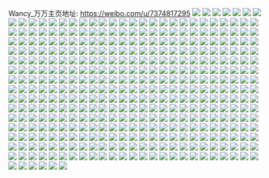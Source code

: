 Wancy_万万主页地址: https://weibo.com/u/7374817295 
![](https://wx4.sinaimg.cn/mw2000/00835YS3ly1h9e3mzkg5uj31a11hpdv7.jpg) 
![](https://wx4.sinaimg.cn/mw2000/00835YS3ly1h92gfpp4j9j30u0140wkk.jpg) 
![](https://wx4.sinaimg.cn/mw2000/00835YS3ly1h91iti8qduj30kl0xa42x.jpg) 
![](https://wx4.sinaimg.cn/mw2000/00835YS3ly1h91itiiktxj30kn0v9n0l.jpg) 
![](https://wx4.sinaimg.cn/mw2000/00835YS3ly1h91ithunh9j30ku0zkaeh.jpg) 
![](https://wx4.sinaimg.cn/mw2000/00835YS3ly1h91itiucwfj30ku0zxgq3.jpg) 
![](https://wx4.sinaimg.cn/mw2000/00835YS3ly1h91itj8t4rj30kp0wswi4.jpg) 
![](https://wx4.sinaimg.cn/mw2000/00835YS3ly1h91itjk7l1j30ku0xpjuf.jpg) 
![](https://wx4.sinaimg.cn/mw2000/00835YS3ly1h91itjvbrhj30kf0ydznp.jpg) 
![](https://wx4.sinaimg.cn/mw2000/00835YS3ly1h91itk7chwj30ku0scmzu.jpg) 
![](https://wx4.sinaimg.cn/mw2000/00835YS3ly1h8wyzfwo71j30u013zdkq.jpg) 
![](https://wx4.sinaimg.cn/mw2000/00835YS3ly1h8tnidbplnj30u00u0782.jpg) 
![](https://wx4.sinaimg.cn/mw2000/00835YS3ly1h8tnidmgc0j30u00u043z.jpg) 
![](https://wx4.sinaimg.cn/mw2000/00835YS3ly1h8miiu05jbj31940kugnc.jpg) 
![](https://wx4.sinaimg.cn/mw2000/00835YS3ly1h8miit9qy8j31940kuq6a.jpg) 
![](https://wx4.sinaimg.cn/mw2000/00835YS3ly1h82eo0gt4lj32c03401kz.jpg) 
![](https://wx4.sinaimg.cn/mw2000/00835YS3ly1h7fbzd8wxjj31400u0q6k.jpg) 
![](https://wx4.sinaimg.cn/mw2000/00835YS3ly1h7fbzlb2iqj30u0140aii.jpg) 
![](https://wx4.sinaimg.cn/mw2000/00835YS3ly1h7fbz42ccgj30u01407do.jpg) 
![](https://wx4.sinaimg.cn/mw2000/00835YS3ly1h7fbz83w52j31400u047d.jpg) 
![](https://wx4.sinaimg.cn/mw2000/00835YS3ly1h7fbz1gnimj31400u00yl.jpg) 
![](https://wx4.sinaimg.cn/mw2000/00835YS3ly1h7fbzaqlt7j30u014044c.jpg) 
![](https://wx4.sinaimg.cn/mw2000/00835YS3ly1h7fbzhcnw5j30mi0u077c.jpg) 
![](https://wx4.sinaimg.cn/mw2000/00835YS3ly1h7fbzj5il2j30u0140gnx.jpg) 
![](https://wx4.sinaimg.cn/mw2000/00835YS3ly1h7fbznm7x6j30u0140do5.jpg) 
![](https://wx4.sinaimg.cn/mw2000/00835YS3ly1h7fbzplsyej30u01407bz.jpg) 
![](https://wx4.sinaimg.cn/mw2000/00835YS3ly1h7fbztob2jj30u0140tjl.jpg) 
![](https://wx4.sinaimg.cn/mw2000/00835YS3ly1h7fbzvkl23j30u0140wha.jpg) 
![](https://wx4.sinaimg.cn/mw2000/00835YS3ly1h7fbzxzqikj30u0140aec.jpg) 
![](https://wx4.sinaimg.cn/mw2000/00835YS3ly1h7fc00fh7dj30u0140tht.jpg) 
![](https://wx4.sinaimg.cn/mw2000/00835YS3ly1h7fbz5ycmjj30u01400yz.jpg) 
![](https://wx4.sinaimg.cn/mw2000/00835YS3ly1h7fbzfuw9kj30rj1cx76l.jpg) 
![](https://wx4.sinaimg.cn/mw2000/00835YS3ly1h7fc02uzlrj30u012o41w.jpg) 
![](https://wx4.sinaimg.cn/mw2000/00835YS3ly1h7fc04y3ysj30u014046e.jpg) 
![](https://wx4.sinaimg.cn/mw2000/00835YS3ly1h7eer8ujr2j30u0140af2.jpg) 
![](https://wx4.sinaimg.cn/mw2000/00835YS3ly1h7eer6gk8mj30u0118409.jpg) 
![](https://wx4.sinaimg.cn/mw2000/00835YS3ly1h7eerbja6mj30u01hcn7n.jpg) 
![](https://wx4.sinaimg.cn/mw2000/00835YS3ly1h7eerdujw0j30u01hc0vx.jpg) 
![](https://wx4.sinaimg.cn/mw2000/00835YS3ly1h7eerhj8uvj30u01hcq89.jpg) 
![](https://wx4.sinaimg.cn/mw2000/00835YS3ly1h7eerk7ad8j30u01hcn7m.jpg) 
![](https://wx4.sinaimg.cn/mw2000/00835YS3ly1h7eerm8b6nj30u01hcjzq.jpg) 
![](https://wx4.sinaimg.cn/mw2000/00835YS3ly1h7eeroowyij30u01hcdjx.jpg) 
![](https://wx4.sinaimg.cn/mw2000/00835YS3ly1h7eerrfrk4j30u01hcn29.jpg) 
![](https://wx4.sinaimg.cn/mw2000/00835YS3ly1h7eerugoe9j30u01hc14m.jpg) 
![](https://wx4.sinaimg.cn/mw2000/00835YS3ly1h7eerx5ht4j30u01hcaeo.jpg) 
![](https://wx4.sinaimg.cn/mw2000/00835YS3ly1h7eerzm9c3j30u01hc12s.jpg) 
![](https://wx4.sinaimg.cn/mw2000/00835YS3ly1h7ees2afylj30u01hcwp6.jpg) 
![](https://wx4.sinaimg.cn/mw2000/00835YS3ly1h7ees5260vj30u01hc7fm.jpg) 
![](https://wx4.sinaimg.cn/mw2000/00835YS3ly1h7ees7k10wj30u01hc42x.jpg) 
![](https://wx4.sinaimg.cn/mw2000/00835YS3ly1h7eesax4c2j30sg170gv8.jpg) 
![](https://wx4.sinaimg.cn/mw2000/00835YS3ly1h7eesehqnzj30u01o0wsu.jpg) 
![](https://wx4.sinaimg.cn/mw2000/00835YS3ly1h7eesj1bknj30u01o01a7.jpg) 
![](https://wx4.sinaimg.cn/mw2000/00835YS3ly1h7eef68d9mj30sg0m0jxm.jpg) 
![](https://wx4.sinaimg.cn/mw2000/00835YS3ly1h7eef8ntwtj30u01hcade.jpg) 
![](https://wx4.sinaimg.cn/mw2000/00835YS3ly1h7eef9xielj30u01400up.jpg) 
![](https://wx4.sinaimg.cn/mw2000/00835YS3ly1h7eefelf55j30u01407dc.jpg) 
![](https://wx4.sinaimg.cn/mw2000/00835YS3ly1h7eefhrk8zj30u01hctdb.jpg) 
![](https://wx4.sinaimg.cn/mw2000/00835YS3ly1h7eefleuhfj30u01hcn2i.jpg) 
![](https://wx4.sinaimg.cn/mw2000/00835YS3ly1h7eefpo97xj30sg170qgl.jpg) 
![](https://wx4.sinaimg.cn/mw2000/00835YS3ly1h7eefsp0axj30u01hcqea.jpg) 
![](https://wx4.sinaimg.cn/mw2000/00835YS3ly1h7eefwapsbj30u01o0tgo.jpg) 
![](https://wx4.sinaimg.cn/mw2000/00835YS3ly1h7eefyc9atj30u0140djm.jpg) 
![](https://wx4.sinaimg.cn/mw2000/00835YS3ly1h7eeg17sz3j30u0140dkx.jpg) 
![](https://wx4.sinaimg.cn/mw2000/00835YS3ly1h7eeg3pbftj30u010uted.jpg) 
![](https://wx4.sinaimg.cn/mw2000/00835YS3ly1h7eeg5tuw3j30nf0vndl8.jpg) 
![](https://wx4.sinaimg.cn/mw2000/00835YS3ly1h7eeg7lq1nj30mo0r4tdi.jpg) 
![](https://wx4.sinaimg.cn/mw2000/00835YS3ly1h7eeg8to8gj30jv0t70vb.jpg) 
![](https://wx4.sinaimg.cn/mw2000/00835YS3ly1h7eegbxmi1j30u0140dnw.jpg) 
![](https://wx4.sinaimg.cn/mw2000/00835YS3ly1h7eefbsvdmj30oo0tq439.jpg) 
![](https://wx4.sinaimg.cn/mw2000/00835YS3ly1h7eegehvawj30u014079w.jpg) 
![](https://wx4.sinaimg.cn/mw2000/00835YS3ly1h4sqreo3npj31940ku4il.jpg) 
![](https://wx4.sinaimg.cn/mw2000/00835YS3ly1h4sqrdpruhj31940kutw1.jpg) 
![](https://wx4.sinaimg.cn/mw2000/00835YS3ly1h4njr44ufaj30tu0tun18.jpg) 
![](https://wx4.sinaimg.cn/mw2000/00835YS3ly1h4njr4eythj30tu115wmi.jpg) 
![](https://wx4.sinaimg.cn/mw2000/00835YS3ly1h4njr4ojopj30kb0r7dmo.jpg) 
![](https://wx4.sinaimg.cn/mw2000/00835YS3ly1h4njr5233wj30ns10rq71.jpg) 
![](https://wx4.sinaimg.cn/mw2000/00835YS3ly1h4njr5ete3j30oz0zowl1.jpg) 
![](https://wx4.sinaimg.cn/mw2000/00835YS3ly1h4njr3q6jej30it0rpn5n.jpg) 
![](https://wx4.sinaimg.cn/mw2000/00835YS3ly1h4njr5spicj30pc11wdno.jpg) 
![](https://wx4.sinaimg.cn/mw2000/00835YS3ly1h4njr668uij30ot11gn18.jpg) 
![](https://wx4.sinaimg.cn/mw2000/00835YS3ly1h4njr6fu2fj30o311wjxu.jpg) 
![](https://wx4.sinaimg.cn/mw2000/00835YS3ly1h4ncwskij7j32c0340u0x.jpg) 
![](https://wx4.sinaimg.cn/mw2000/00835YS3ly1h4ncwrn6u2j32c0340u0y.jpg) 
![](https://wx4.sinaimg.cn/mw2000/00835YS3ly1h4nakn918bj30ki0j7ta8.jpg) 
![](https://wx4.sinaimg.cn/mw2000/00835YS3ly1h4nadxr0j8j30ku0hhtbd.jpg) 
![](https://wx4.sinaimg.cn/mw2000/00835YS3ly1h4n9zwzjoxj31940kunm5.jpg) 
![](https://wx4.sinaimg.cn/mw2000/00835YS3ly1h4n9zxmjmuj31940kugui.jpg) 
![](https://wx4.sinaimg.cn/mw2000/00835YS3ly1h4n9zyvpfpj31940kue4a.jpg) 
![](https://wx4.sinaimg.cn/mw2000/00835YS3ly1h4n9zvf1j1j31940kuqkr.jpg) 
![](https://wx4.sinaimg.cn/mw2000/00835YS3ly1h4n9zzkj0dj31940kun53.jpg) 
![](https://wx4.sinaimg.cn/mw2000/00835YS3ly1h4na00thafj31940kuaob.jpg) 
![](https://wx4.sinaimg.cn/mw2000/00835YS3ly1h4mzvdupmcj31940ku15w.jpg) 
![](https://wx4.sinaimg.cn/mw2000/00835YS3ly1h4mzvfkojrj31940kugyo.jpg) 
![](https://wx4.sinaimg.cn/mw2000/00835YS3ly1h4mzvi6ncqj31940ku7rh.jpg) 
![](https://wx4.sinaimg.cn/mw2000/00835YS3ly1h4mzvcfm9qj31940kudqy.jpg) 
![](https://wx4.sinaimg.cn/mw2000/00835YS3ly1h4lxegzpxhj30ru0jtac3.jpg) 
![](https://wx4.sinaimg.cn/mw2000/00835YS3ly1h4lxehab9nj30xc0j4acg.jpg) 
![](https://wx4.sinaimg.cn/mw2000/00835YS3ly1h4lxcmvv4wj30wu0ic46a.jpg) 
![](https://wx4.sinaimg.cn/mw2000/00835YS3ly1h4lxcm68mcj30t80htn49.jpg) 
![](https://wx4.sinaimg.cn/mw2000/00835YS3ly1h4lwilohubj30q417cn2c.jpg) 
![](https://wx4.sinaimg.cn/mw2000/00835YS3ly1h4lwilyiacj30ku0wj0xs.jpg) 
![](https://wx4.sinaimg.cn/mw2000/00835YS3ly1h4lwcklwswj31940kux2a.jpg) 
![](https://wx4.sinaimg.cn/mw2000/00835YS3ly1h4lkw5fegrj30ku0edq4e.jpg) 
![](https://wx4.sinaimg.cn/mw2000/00835YS3ly1h4lkw56j1wj30ks0eg3zn.jpg) 
![](https://wx4.sinaimg.cn/mw2000/00835YS3ly1h4gtixsl22j30it0rpn5n.jpg) 
![](https://wx4.sinaimg.cn/mw2000/00835YS3ly1h4gtixhy6oj30pc0yxdjb.jpg) 
![](https://wx4.sinaimg.cn/mw2000/00835YS3ly1h4gtfwozyaj30n60ydwhp.jpg) 
![](https://wx4.sinaimg.cn/mw2000/00835YS3ly1h4gtfw03ekj30ns10rq71.jpg) 
![](https://wx4.sinaimg.cn/mw2000/00835YS3ly1h4gtfx11zfj30oz0zowl1.jpg) 
![](https://wx4.sinaimg.cn/mw2000/00835YS3ly1h4gtfxe93uj30it0rpn5n.jpg) 
![](https://wx4.sinaimg.cn/mw2000/00835YS3ly1h4gtfxtlbkj30u00wujyd.jpg) 
![](https://wx4.sinaimg.cn/mw2000/00835YS3ly1h4gtfy4hckj30jk0qtmz8.jpg) 
![](https://wx4.sinaimg.cn/mw2000/00835YS3ly1h3t0gpoyp9j30ku19442q.jpg) 
![](https://wx4.sinaimg.cn/mw2000/00835YS3ly1h3t0gpzrcbj30ku194q6v.jpg) 
![](https://wx4.sinaimg.cn/mw2000/00835YS3ly1h3qpdy6fwmj30ku194djv.jpg) 
![](https://wx4.sinaimg.cn/mw2000/00835YS3ly1h3pgga8pjsj30ku1940xb.jpg) 
![](https://wx4.sinaimg.cn/mw2000/00835YS3ly1h3oemuchhnj30ku19478b.jpg) 
![](https://wx4.sinaimg.cn/mw2000/00835YS3ly1h3oemu2bdqj30ku194wmn.jpg) 
![](https://wx4.sinaimg.cn/mw2000/00835YS3ly1gxtqkfqo1rj31400u0al5.jpg) 
![](https://wx4.sinaimg.cn/mw2000/00835YS3ly1gxcb4zra5ij30ku194n0u.jpg) 
![](https://wx4.sinaimg.cn/mw2000/00835YS3ly1gxcb50y49rj30ku0vyq6f.jpg) 
![](https://wx4.sinaimg.cn/mw2000/00835YS3ly1gxa66cwa7tj31400u047w.jpg) 
![](https://wx4.sinaimg.cn/mw2000/00835YS3ly1gx829wdgjhj31400u0gst.jpg) 
![](https://wx4.sinaimg.cn/mw2000/00835YS3ly1gx7ve0m7rrj30i90hp754.jpg) 
![](https://wx4.sinaimg.cn/mw2000/00835YS3ly1gx7ve0vqvij30hq0hl752.jpg) 
![](https://wx4.sinaimg.cn/mw2000/00835YS3ly1gx7ve1b9g4j30ht0ldt9t.jpg) 
![](https://wx4.sinaimg.cn/mw2000/00835YS3ly1gx7ve3g9nuj30ig0jrabc.jpg) 
![](https://wx4.sinaimg.cn/mw2000/00835YS3ly1gx7ve0b7lrj30ht0j4jsk.jpg) 
![](https://wx4.sinaimg.cn/mw2000/00835YS3ly1gx3k8ww3asj31400u0dnx.jpg) 
![](https://wx4.sinaimg.cn/mw2000/00835YS3ly1gx3k8uvlafj31400u0ak6.jpg) 
![](https://wx4.sinaimg.cn/mw2000/00835YS3ly1gx3k8z7mmjj30yt0u0guv.jpg) 
![](https://wx4.sinaimg.cn/mw2000/00835YS3ly1gx3k90vd2ej31400u0q9i.jpg) 
![](https://wx4.sinaimg.cn/mw2000/00835YS3ly1gx3k93nz4uj30u014013i.jpg) 
![](https://wx4.sinaimg.cn/mw2000/00835YS3ly1gx3k95ecywj31400u0wli.jpg) 
![](https://wx4.sinaimg.cn/mw2000/00835YS3ly1gx3k97ivenj31400u0dod.jpg) 
![](https://wx4.sinaimg.cn/mw2000/00835YS3ly1gx3ka4oj0rj30za0u0jw8.jpg) 
![](https://wx4.sinaimg.cn/mw2000/00835YS3ly1gx3ka3ei72j30tr0tq0x0.jpg) 
![](https://wx4.sinaimg.cn/mw2000/00835YS3ly1gx1skj4ihhj30u0140gsw.jpg) 
![](https://wx4.sinaimg.cn/mw2000/00835YS3ly1gx0wm7g2tqj31940ku0va.jpg) 
![](https://wx4.sinaimg.cn/mw2000/00835YS3ly1gx0wm66otmj31940kumzw.jpg) 
![](https://wx4.sinaimg.cn/mw2000/00835YS3ly1gx0wbc81wkj31940kugnv.jpg) 
![](https://wx4.sinaimg.cn/mw2000/00835YS3ly1gx0wbdizz8j31940ku76f.jpg) 
![](https://wx4.sinaimg.cn/mw2000/00835YS3ly1gx0wbfll6cj31940kutbj.jpg) 
![](https://wx4.sinaimg.cn/mw2000/00835YS3ly1gx0wbh7vaij31940ku77o.jpg) 
![](https://wx4.sinaimg.cn/mw2000/00835YS3ly1gx0wbai3yjj31940kujuc.jpg) 
![](https://wx4.sinaimg.cn/mw2000/00835YS3ly1gx0wbig1qcj31940ku0vc.jpg) 
![](https://wx4.sinaimg.cn/mw2000/00835YS3ly1gx0tmx12r0j31400u0k1r.jpg) 
![](https://wx4.sinaimg.cn/mw2000/00835YS3ly1gx0squsrgij30ku194aco.jpg) 
![](https://wx4.sinaimg.cn/mw2000/00835YS3ly1gx012tu1ymj30zk0qotd3.jpg) 
![](https://wx4.sinaimg.cn/mw2000/00835YS3ly1gx012u4gudj30u013zdk4.jpg) 
![](https://wx4.sinaimg.cn/mw2000/00835YS3ly1gx010djmk6j30ku0zwjuu.jpg) 
![](https://wx4.sinaimg.cn/mw2000/00835YS3ly1gx010dv4pqj30ku0vzdjh.jpg) 
![](https://wx4.sinaimg.cn/mw2000/00835YS3ly1gx00zj08pij30yh0oudhv.jpg) 
![](https://wx4.sinaimg.cn/mw2000/00835YS3ly1gx00hvk1r0j30dw0ik40y.jpg) 
![](https://wx4.sinaimg.cn/mw2000/00835YS3ly1gx00hux3qnj30ku0v2wjm.jpg) 
![](https://wx4.sinaimg.cn/mw2000/00835YS3ly1gx00hu2x2fj30u0140n0k.jpg) 
![](https://wx4.sinaimg.cn/mw2000/00835YS3ly1gx00httg0wj31400u0489.jpg) 
![](https://wx4.sinaimg.cn/mw2000/00835YS3ly1gx00huday2j30u01hctfq.jpg) 
![](https://wx4.sinaimg.cn/mw2000/00835YS3ly1gx00huoaa4j31450h7wju.jpg) 
![](https://wx4.sinaimg.cn/mw2000/00835YS3ly1gx00hvajdbj31400u0tg1.jpg) 
![](https://wx4.sinaimg.cn/mw2000/00835YS3ly1gx00hwbi2jj31400u046i.jpg) 
![](https://wx4.sinaimg.cn/mw2000/00835YS3ly1gx00hvy9bwj30u011u10g.jpg) 
![](https://wx4.sinaimg.cn/mw2000/00835YS3ly1gwzlfjlm74j31400u011w.jpg) 
![](https://wx4.sinaimg.cn/mw2000/00835YS3ly1gwzlfk1tdoj30u01407cv.jpg) 
![](https://wx4.sinaimg.cn/mw2000/00835YS3ly1gwzlf5xa9pj31400u07dl.jpg) 
![](https://wx4.sinaimg.cn/mw2000/00835YS3ly1gwzlfke8eij30u0140akj.jpg) 
![](https://wx4.sinaimg.cn/mw2000/00835YS3ly1gwzkefdiuhj30u0140gss.jpg) 
![](https://wx4.sinaimg.cn/mw2000/00835YS3ly1gwzkefpas9j31400u0ae8.jpg) 
![](https://wx4.sinaimg.cn/mw2000/00835YS3ly1gwzkeezyf9j31400u0wln.jpg) 
![](https://wx4.sinaimg.cn/mw2000/00835YS3ly1gwzkeg07kqj31400u046a.jpg) 
![](https://wx4.sinaimg.cn/mw2000/00835YS3ly1gwzkegflqwj31400u011h.jpg) 
![](https://wx4.sinaimg.cn/mw2000/00835YS3ly1gwzkegrgelj30zu0u0tfe.jpg) 
![](https://wx4.sinaimg.cn/mw2000/00835YS3ly1gwzkeh4oqlj317b0u0jx1.jpg) 
![](https://wx4.sinaimg.cn/mw2000/00835YS3ly1gwzkehgwlvj31400u0dq3.jpg) 
![](https://wx4.sinaimg.cn/mw2000/00835YS3ly1gwzkei6df6j31400u047c.jpg) 
![](https://wx4.sinaimg.cn/mw2000/00835YS3ly1gwzek0zm9dj30ku1943zz.jpg) 
![](https://wx4.sinaimg.cn/mw2000/00835YS3ly1gwylrz6owoj30u0140dpa.jpg) 
![](https://wx4.sinaimg.cn/mw2000/00835YS3ly1gwylrxqgdtj31ay0u0wnn.jpg) 
![](https://wx4.sinaimg.cn/mw2000/00835YS3ly1gwylrwahpcj30u014046c.jpg) 
![](https://wx4.sinaimg.cn/mw2000/00835YS3ly1gwylrvlq8cj30u0140dp5.jpg) 
![](https://wx4.sinaimg.cn/mw2000/00835YS3ly1gwylrwv55rj30u0113460.jpg) 
![](https://wx4.sinaimg.cn/mw2000/00835YS3ly1gwylrwlr3gj30sg0rygqf.jpg) 
![](https://wx4.sinaimg.cn/mw2000/00835YS3ly1gwylrx9uicj30uq0u0jwx.jpg) 
![](https://wx4.sinaimg.cn/mw2000/00835YS3ly1gwylrya2nyj30u00zs447.jpg) 
![](https://wx4.sinaimg.cn/mw2000/00835YS3ly1gwylryoei8j30u012ggub.jpg) 
![](https://wx4.sinaimg.cn/mw2000/00835YS3ly1gwyiha0epzj30u0140afv.jpg) 
![](https://wx4.sinaimg.cn/mw2000/00835YS3ly1gwyih9pnhtj30u0140n39.jpg) 
![](https://wx4.sinaimg.cn/mw2000/00835YS3ly1gwyihahpygj31400u0n5s.jpg) 
![](https://wx4.sinaimg.cn/mw2000/00835YS3ly1gwyihax4p2j31400u0n6o.jpg) 
![](https://wx4.sinaimg.cn/mw2000/00835YS3ly1gwygbci9yuj30u0140dnk.jpg) 
![](https://wx4.sinaimg.cn/mw2000/00835YS3ly1gwygbcynngj30u014011r.jpg) 
![](https://wx4.sinaimg.cn/mw2000/00835YS3ly1gwygbc60ewj30u01407ao.jpg) 
![](https://wx4.sinaimg.cn/mw2000/00835YS3ly1gwy0cjw9nnj30u014013k.jpg) 
![](https://wx4.sinaimg.cn/mw2000/00835YS3ly1gwy0ckgh2yj30u014012i.jpg) 
![](https://wx4.sinaimg.cn/mw2000/00835YS3ly1gwwgwye4usj30ku194dj6.jpg) 
![](https://wx4.sinaimg.cn/mw2000/00835YS3ly1gwwgwwhmk2j30ku194n0q.jpg) 
![](https://wx4.sinaimg.cn/mw2000/00835YS3ly1gwvap24e5bj30ku194mzm.jpg) 
![](https://wx4.sinaimg.cn/mw2000/00835YS3ly1gwvap1gyq5j30ku194wgt.jpg) 
![](https://wx4.sinaimg.cn/mw2000/00835YS3ly1gwuzzfj5otj30u0140dkr.jpg) 
![](https://wx4.sinaimg.cn/mw2000/00835YS3ly1gwv13lkvesj31400u0ail.jpg) 
![](https://wx4.sinaimg.cn/mw2000/00835YS3ly1gwu9rxftrfj30uc0u0wjx.jpg) 
![](https://wx4.sinaimg.cn/mw2000/00835YS3ly1gwu9rzx83gj316g0u0th8.jpg) 
![](https://wx4.sinaimg.cn/mw2000/00835YS3ly1gwu9rsintcj30u013nn28.jpg) 
![](https://wx4.sinaimg.cn/mw2000/00835YS3ly1gwu9rtyh7nj30k80z8af6.jpg) 
![](https://wx4.sinaimg.cn/mw2000/00835YS3ly1gwu9s070lfj30ku14m0tw.jpg) 
![](https://wx4.sinaimg.cn/mw2000/00835YS3ly1gwu9s15zpoj30ue0u041r.jpg) 
![](https://wx4.sinaimg.cn/mw2000/00835YS3ly1gwu9s1tr2tj30u80u0gnv.jpg) 
![](https://wx4.sinaimg.cn/mw2000/00835YS3ly1gwu9rvyhs2j30u0140tg0.jpg) 
![](https://wx4.sinaimg.cn/mw2000/00835YS3ly1gwu9rr9cuaj30u014044j.jpg) 
![](https://wx4.sinaimg.cn/mw2000/00835YS3ly1gwu8cl7j8cj30u014048k.jpg) 
![](https://wx4.sinaimg.cn/mw2000/00835YS3ly1gwu8cnqtxyj30u0140qcl.jpg) 
![](https://wx4.sinaimg.cn/mw2000/00835YS3ly1gwu8cpiu7vj30u0140ag7.jpg) 
![](https://wx4.sinaimg.cn/mw2000/00835YS3ly1gwu8cjcfx5j31400u07ad.jpg) 
![](https://wx4.sinaimg.cn/mw2000/00835YS3ly1gwu8crfc5mj30u0140qa1.jpg) 
![](https://wx4.sinaimg.cn/mw2000/00835YS3ly1gwu8cvvjzbj30u0140nem.jpg) 
![](https://wx4.sinaimg.cn/mw2000/00835YS3ly1gwu8cxdkmjj313w0u0q94.jpg) 
![](https://wx4.sinaimg.cn/mw2000/00835YS3ly1gwu8d05qvdj31400u0tjf.jpg) 
![](https://wx4.sinaimg.cn/mw2000/00835YS3ly1gwu8d3mje9j31400u0alu.jpg) 
![](https://wx4.sinaimg.cn/mw2000/00835YS3ly1gwu83wlo2pj30u0140gu8.jpg) 
![](https://wx4.sinaimg.cn/mw2000/00835YS3ly1gwu82jxpdfj30u0140n6d.jpg) 
![](https://wx4.sinaimg.cn/mw2000/00835YS3ly1gwu82hj7tmj31410u0tex.jpg) 
![](https://wx4.sinaimg.cn/mw2000/00835YS3ly1gwu82d55laj30u0140n1y.jpg) 
![](https://wx4.sinaimg.cn/mw2000/00835YS3ly1gwu82e94c9j30u00x5784.jpg) 
![](https://wx4.sinaimg.cn/mw2000/00835YS3ly1gwu82fydizj30xl0u0gs1.jpg) 
![](https://wx4.sinaimg.cn/mw2000/00835YS3ly1gwu2vcr49tj31r60lmgzt.jpg) 
![](https://wx4.sinaimg.cn/mw2000/00835YS3ly1gwu2veedqcj31400u046s.jpg) 
![](https://wx4.sinaimg.cn/mw2000/00835YS3ly1gwu2vj96bej30u01400zw.jpg) 
![](https://wx4.sinaimg.cn/mw2000/00835YS3ly1gwu2vhh4gpj31400u0anh.jpg) 
![](https://wx4.sinaimg.cn/mw2000/00835YS3ly1gwu2vlnq6xj31400u0qdl.jpg) 
![](https://wx4.sinaimg.cn/mw2000/00835YS3ly1gwu2vnb2umj30u01407cl.jpg) 
![](https://wx4.sinaimg.cn/mw2000/00835YS3ly1gwtwgmgd3ij30u0140gw5.jpg) 
![](https://wx4.sinaimg.cn/mw2000/00835YS3ly1gwtwgoevu7j30u0140gtk.jpg) 
![](https://wx4.sinaimg.cn/mw2000/00835YS3ly1gwtwgpjtv9j30u00mh0wf.jpg) 
![](https://wx4.sinaimg.cn/mw2000/00835YS3ly1gwtwgrs3l5j316o0u010i.jpg) 
![](https://wx4.sinaimg.cn/mw2000/00835YS3ly1gwtwgkhoebj30kw0mdtbd.jpg) 
![](https://wx4.sinaimg.cn/mw2000/00835YS3ly1gwtwgtrcfuj30ku0tgjza.jpg) 
![](https://wx4.sinaimg.cn/mw2000/00835YS3ly1gwtwgvdcpmj31400u0jxy.jpg) 
![](https://wx4.sinaimg.cn/mw2000/00835YS3ly1gwtwgx7r4zj30wr0u0dms.jpg) 
![](https://wx4.sinaimg.cn/mw2000/00835YS3ly1gwtwgzlm94j31ad0u0n3n.jpg) 
![](https://wx4.sinaimg.cn/mw2000/00835YS3ly1gwtwdsmjjsj30ku19478a.jpg) 
![](https://wx4.sinaimg.cn/mw2000/00835YS3ly1gwtwdxaxylj30ku194adx.jpg) 
![](https://wx4.sinaimg.cn/mw2000/00835YS3ly1gwtwdzfrcqj30ku194gph.jpg) 
![](https://wx4.sinaimg.cn/mw2000/00835YS3ly1gwtwe4z4m0j30ku19442s.jpg) 
![](https://wx4.sinaimg.cn/mw2000/00835YS3ly1gwtwealgfmj30ku194jvj.jpg) 
![](https://wx4.sinaimg.cn/mw2000/00835YS3ly1gwtwegykxrj30ku194aem.jpg) 
![](https://wx4.sinaimg.cn/mw2000/00835YS3ly1gwtmliq2nuj30u0140dkp.jpg) 
![](https://wx4.sinaimg.cn/mw2000/00835YS3ly1gwtmlhfb19j31400u00zv.jpg) 
![](https://wx4.sinaimg.cn/mw2000/00835YS3ly1gwtmlctz8aj31400u0tg3.jpg) 
![](https://wx4.sinaimg.cn/mw2000/00835YS3ly1gwt46bqj72j31400u0agm.jpg) 
![](https://wx4.sinaimg.cn/mw2000/00835YS3ly1gwt46cxqu9j31400u00xm.jpg) 
![](https://wx4.sinaimg.cn/mw2000/00835YS3ly1gwt46esz6bj31400u07bw.jpg) 
![](https://wx4.sinaimg.cn/mw2000/00835YS3ly1gwt46a1eldj30u0140th5.jpg) 
![](https://wx4.sinaimg.cn/mw2000/00835YS3ly1gwt46gnlcvj31400u0n4h.jpg) 
![](https://wx4.sinaimg.cn/mw2000/00835YS3ly1gwt46j0h0jj30u013nqc2.jpg) 
![](https://wx4.sinaimg.cn/mw2000/00835YS3ly1gwt46l0380j31400u0wmk.jpg) 
![](https://wx4.sinaimg.cn/mw2000/00835YS3ly1gwt46o5qdmj30u0140qco.jpg) 
![](https://wx4.sinaimg.cn/mw2000/00835YS3ly1gwt46qw0pwj31400u0qci.jpg) 
![](https://wx4.sinaimg.cn/mw2000/00835YS3ly1gwt3lun4rtj30u0140n4o.jpg) 
![](https://wx4.sinaimg.cn/mw2000/00835YS3ly1gwt3mto95sj313p0r2akv.jpg) 
![](https://wx4.sinaimg.cn/mw2000/00835YS3ly1gwryln019bj30oa0htdjb.jpg) 
![](https://wx4.sinaimg.cn/mw2000/00835YS3ly1gwrylnmfkij30n6140wgs.jpg) 
![](https://wx4.sinaimg.cn/mw2000/00835YS3ly1gwryloims3j31400u0ju3.jpg) 
![](https://wx4.sinaimg.cn/mw2000/00835YS3ly1gwrylm2kqyj30u0140gvp.jpg) 
![](https://wx4.sinaimg.cn/mw2000/00835YS3ly1gwrylr7dhcj31030u048q.jpg) 
![](https://wx4.sinaimg.cn/mw2000/00835YS3ly1gwrylthrvuj30u014015e.jpg) 
![](https://wx4.sinaimg.cn/mw2000/00835YS3ly1gwrylvj3smj30u014010b.jpg) 
![](https://wx4.sinaimg.cn/mw2000/00835YS3ly1gwrylxkpqdj30u014010y.jpg) 
![](https://wx4.sinaimg.cn/mw2000/00835YS3ly1gwrylz8dywj30u014047g.jpg) 
![](https://wx4.sinaimg.cn/mw2000/00835YS3ly1gwrxcj3ylfj30ku0w5tce.jpg) 
![](https://wx4.sinaimg.cn/mw2000/00835YS3ly1gwrvfhw0vpj30u0140q8q.jpg) 
![](https://wx4.sinaimg.cn/mw2000/00835YS3ly1gwrvfgajt7j31400u0qap.jpg) 
![](https://wx4.sinaimg.cn/mw2000/00835YS3ly1gwrvfjfhrbj30u00xh444.jpg) 
![](https://wx4.sinaimg.cn/mw2000/00835YS3ly1gwrvfl3kemj30u0140wlf.jpg) 
![](https://wx4.sinaimg.cn/mw2000/00835YS3ly1gwrvfnid44j31400u07c7.jpg) 
![](https://wx4.sinaimg.cn/mw2000/00835YS3ly1gwrvfq1ojbj30u018jajf.jpg) 
![](https://wx4.sinaimg.cn/mw2000/00835YS3ly1gwrvfs1zivj30u014046f.jpg) 
![](https://wx4.sinaimg.cn/mw2000/00835YS3ly1gwrvftzdduj31400u0wly.jpg) 
![](https://wx4.sinaimg.cn/mw2000/00835YS3ly1gwrvfweb9zj30u011zguw.jpg) 
![](https://wx4.sinaimg.cn/mw2000/00835YS3ly1gwruxmw58fj30ku0lm0uc.jpg) 
![](https://wx4.sinaimg.cn/mw2000/00835YS3ly1gwqs945wnaj30u01407c5.jpg) 
![](https://wx4.sinaimg.cn/mw2000/00835YS3ly1gwqsao92hqj31400u0wjl.jpg) 
![](https://wx4.sinaimg.cn/mw2000/00835YS3ly1gwqs91ui1cj30u00v0die.jpg) 
![](https://wx4.sinaimg.cn/mw2000/00835YS3ly1gwqs9vq3r1j30ku0osgmq.jpg) 
![](https://wx4.sinaimg.cn/mw2000/00835YS3ly1gwqrg4fhblj30ku194dk7.jpg) 
![](https://wx4.sinaimg.cn/mw2000/00835YS3ly1gwqrg5ji3pj30ku19442n.jpg) 
![](https://wx4.sinaimg.cn/mw2000/00835YS3ly1gwq62lnur9j31400u0k4p.jpg) 
![](https://wx4.sinaimg.cn/mw2000/00835YS3ly1gwq620aj8jj30u0140k03.jpg) 
![](https://wx4.sinaimg.cn/mw2000/00835YS3ly1gwq6225rd9j30zu0u0tfe.jpg) 
![](https://wx4.sinaimg.cn/mw2000/00835YS3ly1gwq6257yauj30u00ydk2l.jpg) 
![](https://wx4.sinaimg.cn/mw2000/00835YS3ly1gwq627et4ej30ug0u0jzg.jpg) 
![](https://wx4.sinaimg.cn/mw2000/00835YS3ly1gwq62bnoygj31400u07dv.jpg) 
![](https://wx4.sinaimg.cn/mw2000/00835YS3ly1gwq62dahy2j31400u044r.jpg) 
![](https://wx4.sinaimg.cn/mw2000/00835YS3ly1gwq62fknbsj30u0140ait.jpg) 
![](https://wx4.sinaimg.cn/mw2000/00835YS3ly1gwq62i6j8gj30u014046o.jpg) 
![](https://wx4.sinaimg.cn/mw2000/00835YS3ly1gwpmfy7htrj30u00u00tt.jpg) 
![](https://wx4.sinaimg.cn/mw2000/00835YS3ly1gwpmfxwqfvj30u00u00w7.jpg) 
![](https://wx4.sinaimg.cn/mw2000/00835YS3ly1gwplxt5xhuj31400u0jxk.jpg) 
![](https://wx4.sinaimg.cn/mw2000/00835YS3ly1gwoztxz1faj30u0140wn3.jpg) 
![](https://wx4.sinaimg.cn/mw2000/00835YS3ly1gwozu0s11mj31400u0ti4.jpg) 
![](https://wx4.sinaimg.cn/mw2000/00835YS3ly1gwozu2hhgpj30u0140wkm.jpg) 
![](https://wx4.sinaimg.cn/mw2000/00835YS3ly1gwozu3qx88j30u01400x8.jpg) 
![](https://wx4.sinaimg.cn/mw2000/00835YS3ly1gwozu5e1txj31400u0grq.jpg) 
![](https://wx4.sinaimg.cn/mw2000/00835YS3ly1gwozu73naaj31400u00za.jpg) 
![](https://wx4.sinaimg.cn/mw2000/00835YS3ly1gwoztvf7opj30u0140gss.jpg) 
![](https://wx4.sinaimg.cn/mw2000/00835YS3ly1gwozu9y49xj30u0140dqs.jpg) 
![](https://wx4.sinaimg.cn/mw2000/00835YS3ly1gwozub8449j31400u0ae8.jpg) 
![](https://wx4.sinaimg.cn/mw2000/00835YS3ly1gwozrczv7lj30u0140tep.jpg) 
![](https://wx4.sinaimg.cn/mw2000/00835YS3ly1gwozrfg4gaj31400u0wns.jpg) 
![](https://wx4.sinaimg.cn/mw2000/00835YS3ly1gwozrhnvfgj31400u07ct.jpg) 
![](https://wx4.sinaimg.cn/mw2000/00835YS3ly1gwozrl53tgj30u0140k19.jpg) 
![](https://wx4.sinaimg.cn/mw2000/00835YS3ly1gwozro9md4j31400u07el.jpg) 
![](https://wx4.sinaimg.cn/mw2000/00835YS3ly1gwozrqolfbj30um0tqk0m.jpg) 
![](https://wx4.sinaimg.cn/mw2000/00835YS3ly1gwozrv1ydrj31400u0aqf.jpg) 
![](https://wx4.sinaimg.cn/mw2000/00835YS3ly1gwozs77yi9j30u0140gw1.jpg) 
![](https://wx4.sinaimg.cn/mw2000/00835YS3ly1gwozrb2wh4j31400u0q7v.jpg) 
![](https://wx4.sinaimg.cn/mw2000/00835YS3ly1gwm953w4vrj30u0165gvl.jpg) 
![](https://wx4.sinaimg.cn/mw2000/00835YS3ly1gwm9547n2dj30ga0o3q4h.jpg) 
![](https://wx4.sinaimg.cn/mw2000/00835YS3ly1gwm9566xcfj31400u0103.jpg) 
![](https://wx4.sinaimg.cn/mw2000/00835YS3ly1gwm959g1ayj30u01407g8.jpg) 
![](https://wx4.sinaimg.cn/mw2000/00835YS3ly1gwm94yey2fj30u0140qbo.jpg) 
![](https://wx4.sinaimg.cn/mw2000/00835YS3ly1gwm95b1ttfj30si0u1q99.jpg) 
![](https://wx4.sinaimg.cn/mw2000/00835YS3ly1gwm95ds1fzj30u00xhwov.jpg) 
![](https://wx4.sinaimg.cn/mw2000/00835YS3ly1gwm95g6f1aj30k20g7gnh.jpg) 
![](https://wx4.sinaimg.cn/mw2000/00835YS3ly1gwm95fm5ktj30i20tp44g.jpg) 
![](https://wx4.sinaimg.cn/mw2000/00835YS3ly1gwm8pe1b9ej31400u0wme.jpg) 
![](https://wx4.sinaimg.cn/mw2000/00835YS3ly1gwm8pfmrx9j31400u00z6.jpg) 
![](https://wx4.sinaimg.cn/mw2000/00835YS3ly1gwm8pbwc3dj30u00x5784.jpg) 
![](https://wx4.sinaimg.cn/mw2000/00835YS3ly1gwm8phuz5yj30u0140qbe.jpg) 
![](https://wx4.sinaimg.cn/mw2000/00835YS3ly1gwm8pjdcxjj31400u0grs.jpg) 
![](https://wx4.sinaimg.cn/mw2000/00835YS3ly1gwm8pl36hoj30u012tagj.jpg) 
![](https://wx4.sinaimg.cn/mw2000/00835YS3ly1gwm8pn825xj30u014046t.jpg) 
![](https://wx4.sinaimg.cn/mw2000/00835YS3ly1gwm8ppj66bj31400u0gui.jpg) 
![](https://wx4.sinaimg.cn/mw2000/00835YS3ly1gwm8sgf5l9j31400u07cw.jpg) 
![](https://wx4.sinaimg.cn/mw2000/00835YS3ly1gwkzuu0ne7j31400u07b9.jpg) 
![](https://wx4.sinaimg.cn/mw2000/00835YS3ly1gwkzuwwj70j30u0140qdt.jpg) 
![](https://wx4.sinaimg.cn/mw2000/00835YS3ly1gwkzus72x0j31400u0k07.jpg) 
![](https://wx4.sinaimg.cn/mw2000/00835YS3ly1gwkzuz56pnj31410u0wne.jpg) 
![](https://wx4.sinaimg.cn/mw2000/00835YS3ly1gwkzv1u5r8j31400u0k20.jpg) 
![](https://wx4.sinaimg.cn/mw2000/00835YS3ly1gwkzv48ouyj31400u0122.jpg) 
![](https://wx4.sinaimg.cn/mw2000/00835YS3ly1gwkzv69ht2j31400u0n52.jpg) 
![](https://wx4.sinaimg.cn/mw2000/00835YS3ly1gwkzva8autj31400u04e0.jpg) 
![](https://wx4.sinaimg.cn/mw2000/00835YS3ly1gwkzvd9rspj31400u0k1k.jpg) 
![](https://wx4.sinaimg.cn/mw2000/00835YS3ly1gwkybklavej30u00wb7av.jpg) 
![](https://wx4.sinaimg.cn/mw2000/00835YS3ly1gwkybo4krmj30u0140wpk.jpg) 
![](https://wx4.sinaimg.cn/mw2000/00835YS3ly1gwkybix08rj31400u07h4.jpg) 
![](https://wx4.sinaimg.cn/mw2000/00835YS3ly1gwkybqmxd3j31400u046c.jpg) 
![](https://wx4.sinaimg.cn/mw2000/00835YS3ly1gwkybt335hj31400u015u.jpg) 
![](https://wx4.sinaimg.cn/mw2000/00835YS3ly1gwkybvrbc5j31590qon5q.jpg) 
![](https://wx4.sinaimg.cn/mw2000/00835YS3ly1gwkyby0nsij30u0140ahf.jpg) 
![](https://wx4.sinaimg.cn/mw2000/00835YS3ly1gwkycxcwuhj30qo0yfael.jpg) 
![](https://wx4.sinaimg.cn/mw2000/00835YS3ly1gwkycw5ct2j30jm0p9q5g.jpg) 
![](https://wx4.sinaimg.cn/mw2000/00835YS3ly1gwj54676qsj30ku0fuq3l.jpg) 
![](https://wx4.sinaimg.cn/mw2000/00835YS3ly1gwj4cj6s5ij30ku0hgq35.jpg) 
![](https://wx4.sinaimg.cn/mw2000/00835YS3ly1gwj45fiuohj30u0140jx8.jpg) 
![](https://wx4.sinaimg.cn/mw2000/00835YS3ly1gwj45gulubj31400u0jyp.jpg) 
![](https://wx4.sinaimg.cn/mw2000/00835YS3ly1gwj45dasykj30u014048k.jpg) 
![](https://wx4.sinaimg.cn/mw2000/00835YS3ly1gwj45jd2d6j31400u0gw6.jpg) 
![](https://wx4.sinaimg.cn/mw2000/00835YS3ly1gwj45l8uhlj31400u0qdl.jpg) 
![](https://wx4.sinaimg.cn/mw2000/00835YS3ly1gwj45nyvomj31400u0109.jpg) 
![](https://wx4.sinaimg.cn/mw2000/00835YS3ly1gwj45pq65wj31400u0agv.jpg) 
![](https://wx4.sinaimg.cn/mw2000/00835YS3ly1gwj45sg3shj31400u0dnx.jpg) 
![](https://wx4.sinaimg.cn/mw2000/00835YS3ly1gwj45vcheyj30u0140dor.jpg) 
![](https://wx4.sinaimg.cn/mw2000/00835YS3ly1gwinozxa9hj30ui0tijup.jpg) 
![](https://wx4.sinaimg.cn/mw2000/00835YS3ly1gwinfvvs0fj31400u0tdg.jpg) 
![](https://wx4.sinaimg.cn/mw2000/00835YS3ly1gwinfuodhvj31400u048a.jpg) 
![](https://wx4.sinaimg.cn/mw2000/00835YS3ly1gwinfxy19qj31400u0dnw.jpg) 
![](https://wx4.sinaimg.cn/mw2000/00835YS3ly1gwinfzkg6cj30u0140dm3.jpg) 
![](https://wx4.sinaimg.cn/mw2000/00835YS3ly1gwing17p7hj30u0140tem.jpg) 
![](https://wx4.sinaimg.cn/mw2000/00835YS3ly1gwing2f5g4j30xb0u0gpy.jpg) 
![](https://wx4.sinaimg.cn/mw2000/00835YS3ly1gwing58zgtj31400u0n2l.jpg) 
![](https://wx4.sinaimg.cn/mw2000/00835YS3ly1gwing7d0nsj31400u010d.jpg) 
![](https://wx4.sinaimg.cn/mw2000/00835YS3ly1gwing8s8xhj31400u0gqu.jpg) 
![](https://wx4.sinaimg.cn/mw2000/00835YS3ly1gwin8be17kj30pl0yl0yh.jpg) 
![](https://wx4.sinaimg.cn/mw2000/00835YS3ly1gwin89wngtj30pc0rxad5.jpg) 
![](https://wx4.sinaimg.cn/mw2000/00835YS3ly1gwin8d4resj31400u044z.jpg) 
![](https://wx4.sinaimg.cn/mw2000/00835YS3ly1gwin8ekuyaj31400u0grq.jpg) 
![](https://wx4.sinaimg.cn/mw2000/00835YS3ly1gwin8gplypj31400u046l.jpg) 
![](https://wx4.sinaimg.cn/mw2000/00835YS3ly1gwin8i1chnj30u0140n2l.jpg) 
![](https://wx4.sinaimg.cn/mw2000/00835YS3ly1gwin8lhc1dj30uz0u0afy.jpg) 
![](https://wx4.sinaimg.cn/mw2000/00835YS3ly1gwin8o419dj31400u0tj2.jpg) 
![](https://wx4.sinaimg.cn/mw2000/00835YS3ly1gwin8qvtlyj31400u0dqe.jpg) 
![](https://wx4.sinaimg.cn/mw2000/00835YS3ly1gwh6twnl6cj30u00whdnt.jpg) 
![](https://wx4.sinaimg.cn/mw2000/00835YS3ly1gwh4wk7vkwj30u0140wnc.jpg) 
![](https://wx4.sinaimg.cn/mw2000/00835YS3ly1gwh46ketyhj31ip0u07a6.jpg) 
![](https://wx4.sinaimg.cn/mw2000/00835YS3ly1gwgcl4ay5nj30ku194wje.jpg) 
![](https://wx4.sinaimg.cn/mw2000/00835YS3ly1gwgcl5glb0j30ku194wiv.jpg) 
![](https://wx4.sinaimg.cn/mw2000/00835YS3ly1gwg168owmjj30u00u079q.jpg) 
![](https://wx4.sinaimg.cn/mw2000/00835YS3ly1gwfqu1ovtij31400u0na5.jpg) 
